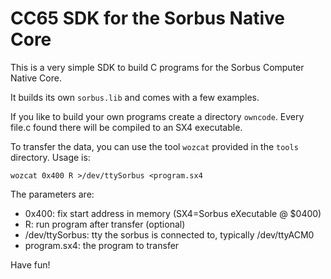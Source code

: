 CC65 SDK for the Sorbus Native Core
===================================

This is a very simple SDK to build C programs for the Sorbus Computer
Native Core.

It builds its own `sorbus.lib` and comes with a few examples.

If you like to build your own programs create a directory `owncode`.
Every file.c found there will be compiled to an SX4 executable.

To transfer the data, you can use the tool `wozcat` provided in the
`tools` directory. Usage is:

```
wozcat 0x400 R >/dev/ttySorbus <program.sx4
```

The parameters are:
- 0x400: fix start address in memory (SX4=Sorbus eXecutable @ $0400)
- R: run program after transfer (optional)
- /dev/ttySorbus: tty the sorbus is connected to, typically /dev/ttyACM0
- program.sx4: the program to transfer

Have fun!

